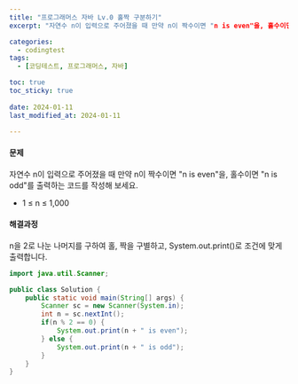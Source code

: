 ```yaml
---
title: "프로그래머스 자바 Lv.0 홀짝 구분하기"
excerpt: "자연수 n이 입력으로 주어졌을 때 만약 n이 짝수이면 "n is even"을, 홀수이면 "n is odd"를 출력하는 코드를 작성해 보세요."

categories:
  - codingtest
tags:
  - [코딩테스트, 프로그래머스, 자바]

toc: true
toc_sticky: true
 
date: 2024-01-11
last_modified_at: 2024-01-11

---
```


#### 문제
자연수 n이 입력으로 주어졌을 때 만약 n이 짝수이면 "n is even"을, 홀수이면 "n is odd"를 출력하는 코드를 작성해 보세요.

- 1 ≤ n ≤ 1,000

#### 해결과정
n을 2로 나눈 나머지를 구하여 홀, 짝을 구별하고, System.out.print()로 조건에 맞게 출력합니다.

```java
import java.util.Scanner;

public class Solution {
    public static void main(String[] args) {
        Scanner sc = new Scanner(System.in);
        int n = sc.nextInt();
        if(n % 2 == 0) {
            System.out.print(n + " is even");
        } else {
            System.out.print(n + " is odd");
        }
    }
}
```